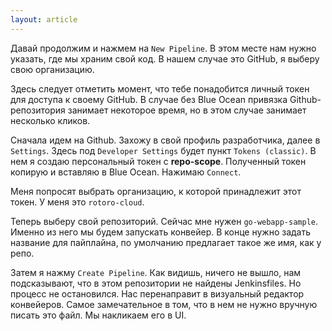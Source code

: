 ```yaml
---
layout: article
---
```

Давай продолжим и нажмем на `New Pipeline`. В этом месте нам нужно указать, где мы храним свой код. В нашем случае это GitHub, я выберу свою организацию.

Здесь следует отметить момент, что тебе понадобится личный токен для доступа к своему GitHub. В случае без Blue Ocean привязка Github-репозитория занимает некоторое время, но в этом случае занимает несколько кликов. 

Сначала идем на Github. Захожу в свой профиль разработчика, далее в `Settings`. Здесь под `Developer Settings` будет пункт `Tokens (classic)`. В нем я создаю персональный токен с **repo-scope**. Полученный токен копирую и вставляю в Blue Ocean. Нажимаю `Connect`.

Меня попросят выбрать организацию, к которой принадлежит этот токен. У меня это `rotoro-cloud`.

Теперь выберу свой репозиторий. Сейчас мне нужен `go-webapp-sample`. Именно из него мы будем запускать конвейер. В конце нужно задать название для пайплайна, по умолчанию предлагает такое же имя, как у репо.

Затем я нажму `Create Pipeline`. Как видишь, ничего не вышло, нам подсказывают, что в этом репозитории не найдены Jenkinsfiles. Но процесс не остановился. Нас перенаправит в визуальный редактор конвейеров. Cамое замечательное в том, что в нем не нужно вручную писать это файл. Мы накликаем его в UI.
